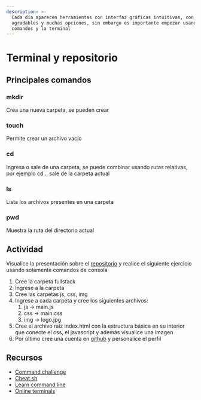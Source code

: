 ```yaml
---
description: >-
  Cada día aparecen herramientas con interfaz gráficas intuitivas, con colores
  agradables y muchas opciones, sin embargo es importante empezar usando
  comandos y la terminal
---
```


# Terminal y repositorio

## Principales comandos

### mkdir

Crea una nueva carpeta, se pueden crear&#x20;

### touch

Permite crear un archivo vacío

### cd

Ingresa o sale de una carpeta, se puede combinar usando rutas relativas, por ejemplo cd .. sale de la carpeta actual

### ls

Lista los archivos presentes en una carpeta

### pwd

Muestra la ruta del directorio actual

## Actividad

Visualice la presentación sobre el [repositorio](https://xacarana.com/cursos/repositorio/) y realice el siguiente ejercicio usando solamente comandos de consola

1. Cree la carpeta fullstack
2. Ingrese a la carpeta
3. Cree las carpetas js, css, img
4. Ingrese a cada carpeta y cree los siguientes archivos:&#x20;
   1. js -> main.js
   2. css -> main.css
   3. img -> logo.jpg
5. Cree el archivo raíz index.html con la estructura básica en su interior que conecte el css, el javascript y además visualice una imagen
6. Por último cree una cuenta en [github](https://github.com/) y personalice el perfil

## Recursos

* [Command challenge](https://cmdchallenge.com/)
* [Cheat.sh](https://www.youtube.com/watch?v=WW7yazr-xAM\&ab\_channel=LearnLinuxTV)
* [Learn command line ](https://www.codecademy.com/learn/learn-the-command-line)
* [Online terminals](https://itsfoss.com/online-linux-terminals/)
